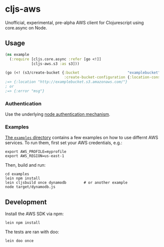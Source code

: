 # cljs-aws

Unofficial, experimental, pre-alpha AWS client for Clojurescript using core.async on Node.

## Usage

```clojure
(ns example
  (:require [cljs.core.async :refer [go <!]]
            [cljs-aws.s3 :as s3]))
            
(go (<! (s3/create-bucket {:bucket                      "examplebucket"
                           :create-bucket-configuration {:location-constraint "eu-west-1"}})))
;=> {:location "http://examplebucket.s3.amazonaws.com/"}
; or
;=> {:error "msg"}
```

### Authentication

Use the underlying [node authentication mechanism](https://docs.aws.amazon.com/sdk-for-javascript/v2/developer-guide/setting-credentials-node.html).

### Examples

[The `examples` directory](examples/src/cljs_aws) contains a few examples on how to use differnt AWS services. To run them, first set your AWS credentials, e.g.:
```
export AWS_PROFILE=myprofile
export AWS_REGION=us-east-1
```
Then, build and run:
```
cd examples
lein npm install
lein cljsbuild once dynamodb        # or another example
node target/dynamodb.js 
```

## Development

Install the AWS SDK via npm:
```
lein npm install
```

The tests are ran with doo:

```
lein doo once
```
